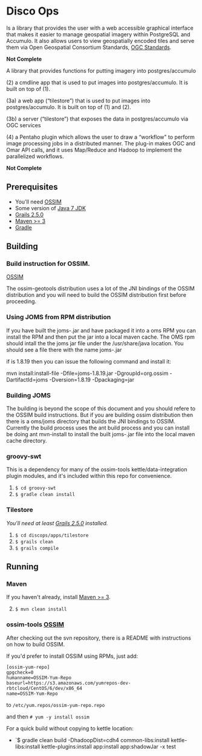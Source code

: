 # Disco Ops


Is a library that provides the user with a web accessible graphical interface
that makes it easier to manage geospatial imagery within PostgreSQL and Accumulo. 
It also allows users to view geospatially encoded tiles and serve them 
via Open Geospatial Consortium Standards, [OGC Standards](http://www.opengeospatial.org/standards).

**Not Complete**

A library that provides functions for putting imagery into postgres/accumulo

(2) a cmdline app that is used to put images into postgres/accumulo. It is built on top of (1).

(3a) a web app (“tilestore”) that is used to put images into postgres/accumulo. It is built on top of (1) and (2).

(3b) a server (“tilestore”) that exposes the data in postgres/accumulo via OGC services

(4) a Pentaho plugin which allows the user to draw a “workflow" to perform image processing jobs in a distributed manner. The plug-in makes OGC and Omar API calls, and it uses Map/Reduce and Hadoop to implement the parallelized workflows.

**Not Complete**

## Prerequisites

- You'll need [OSSIM](http://trac.osgeo.org/ossim/)
- Some version of [Java 7 JDK](http://openjdk.java.net/install/)
- [Grails 2.5.0](https://grails.org/download.html)
- [Maven >= 3](https://maven.apache.org/)
- [Gradle](http://gradle.org/)

## Building

### Build instruction for OSSIM.  

[OSSIM](http://trac.osgeo.org/ossim/)

The ossim-geotools distribution uses a lot of the JNI bindings of the OSSIM distribution and you will need to build the OSSIM distribution first before proceeding.


### Using JOMS from RPM distribution


If you have built the joms-<version>.jar and have packaged it into a oms RPM you can install the RPM and then 
put the jar into a local maven cache.  The OMS rpm should intall the the joms jar file under the /usr/share/java location.  You should see a file there with the name joms-<version>.jar

if <version> is 1.8.19 then you can issue the following command and install it:

mvn install:install-file -Dfile=joms-1.8.19.jar -DgroupId=org.ossim -DartifactId=joms -Dversion=1.8.19 -Dpackaging=jar

### Building JOMS

The building is beyond the scope of this document and you should refere to the OSSIM build instructions.  But if you are building ossim distribution then there is a oms/joms directory that builds the JNI bindings to OSSIM.  Currently the build process uses the ant build process and you can install be doing ant mvn-install to install the built joms-<version>.jar file into the local maven cache directory.



### groovy-swt

This is a dependency for many of the ossim-tools kettle/data-integration plugin modules, and it's included
within this repo for convenience.

1. `$ cd groovy-swt`
2. `$ gradle clean install`

### Tilestore 

*You'll need at least [Grails 2.5.0](https://grails.org/download.html) installed.*

1. `$ cd discops/apps/tilestore`
2. `$ grails clean`
3. `$ grails compile`

## Running

### Maven

If you haven't already, install [Maven >= 3](https://maven.apache.org/).

2. `$ mvn clean install`

### ossim-tools [OSSIM](http://trac.osgeo.org/ossim/)

After checking out the svn repository, there is a README with instructions
on how to build OSSIM.

If you'd prefer to install OSSIM using RPMs, just add:

    [ossim-yum-repo]
    gpgcheck=0
    humanname=OSSIM-Yum-Repo
    baseurl=https://s3.amazonaws.com/yumrepos-dev-rbtcloud/CentOS/6/dev/x86_64
    name=OSSIM-Yum-Repo

to `/etc/yum.repos/ossim-yum-repo.repo`

and then `# yum -y install ossim`

For a quick build without copying to kettle location:

- `$ gradle clean build -DhadoopDist=cdh4 common-libs:install kettle-libs:install kettle-plugins:install app:install app:shadowJar -x test



